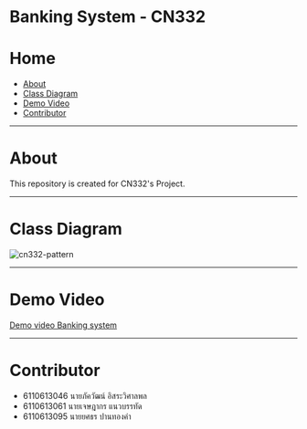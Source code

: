 # Banking System - CN332

# Home

- [About](#About)
- [Class Diagram](#Class-Diagram)
- [Demo Video](#Demo-Video)
- [Contributor](#Contributor)

---

# About

This repository is created for CN332's Project.





---

# Class Diagram

![cn332-pattern](https://user-images.githubusercontent.com/60430405/120930803-0c55ee00-c719-11eb-8c09-167164e651be.jpg)

---

# Demo Video

[Demo video Banking system](https://youtu.be/1Y0VGtMgUJY)

---

# Contributor
- 6110613046 นายภัควัฒน์ อิสระวิศาลพล 
- 6110613061 นายเจษฎากร แนวบรรทัด
- 6110613095 นายยศธร ปานทองคำ


